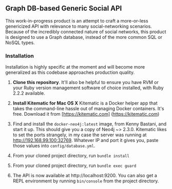 ## Graph DB-based Generic Social API

This work-in-progress product is an attempt to craft a more-or-less genericized API
with relevance to many social-networking scenarios. Because of the incredibly connected
nature of social networks, this product is designed to use a Graph database, instead of
the more common SQL or NoSQL types.

### Installation

Installation is highly specific at the moment and will become more generalized as this
codebase approaches production quality.

1. **Clone this repository**. It'll also be helpful to ensure you have RVM or your Ruby version management software of choice installed, with Ruby 2.2.2 available.

2. **Install Kitematic for Mac OS X**
Kitematic is a Docker helper app that takes the command-line hassle out of managing
Docker containers. It's free. Download it from [https://kitematic.com] (https://kitematic.com)

3. Find and install the `docker-neo4j:latest` image, from Kenny Bastani, and start it up. This should give you a copy of Neo4j ~> 2.3.0. Kitematic likes to set the ports strangely, in my case the server was running at http://192.168.99.100:32769. Whatever IP and port it gives you, paste those values into `config/database.yml`.

4. From your cloned project directory, run `bundle install`

5. From your cloned project directory, run `bundle exec guard`

6. The API is now available at http://localhost:9200. You can also get a REPL environment by running `bin/console` from the project directory.
